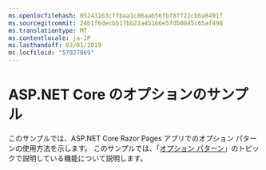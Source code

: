 ```yaml
---
ms.openlocfilehash: 05243163cffbaa1c86aab56fbf8ff22cbba8491f
ms.sourcegitcommit: 24b1f6decbb17bb22a45166e5fdb0845c65af498
ms.translationtype: MT
ms.contentlocale: ja-JP
ms.lasthandoff: 03/01/2019
ms.locfileid: "57027069"
---
```

# <a name="aspnet-core-options-sample"></a>ASP.NET Core のオプションのサンプル

このサンプルでは、ASP.NET Core Razor Pages アプリでのオプション パターンの使用方法を示します。 このサンプルでは、「[オプション パターン](https://docs.microsoft.com/aspnet/core/fundamentals/configuration/options)」のトピックで説明している機能について説明します。
